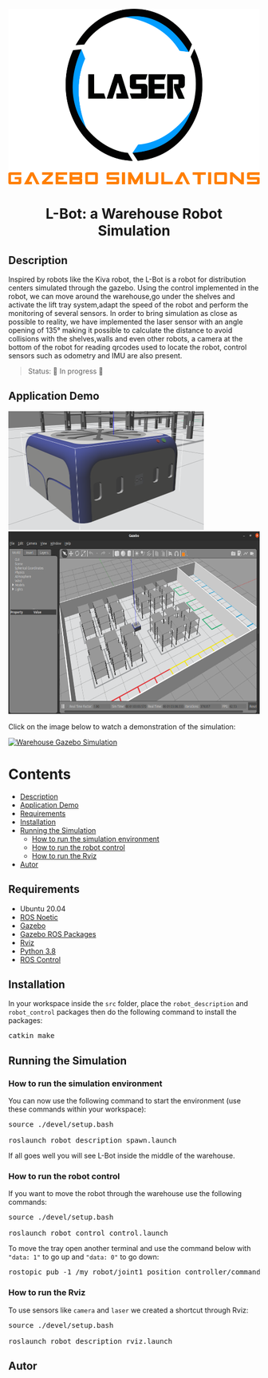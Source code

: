 
<p align="middle">
<img src="https://github.com/JorgeLZ13/Warehouse_Gazebo/blob/main/gazebo-simulations.png"  height="352" width="555"/>
</p>

<h1 align="center">L-Bot: a Warehouse Robot Simulation</h1>


## Description
Inspired by robots like the Kiva robot, the L-Bot is a robot for distribution centers simulated through the gazebo. Using the control implemented in the robot, we can move around the warehouse,go under the shelves and activate the lift tray system,adapt the speed of the robot and perform the monitoring of several sensors. In order to bring simulation as close as possible to reality, we have implemented the laser sensor with an angle opening of 135° making it possible to calculate the distance to avoid collisions with the shelves,walls and even other robots, a camera at the bottom of the robot for reading qrcodes used to locate the robot, control sensors such as odometry and IMU are also present.

>Status: 🚧 In progress 🚧


## Application Demo

<img src="https://github.com/JorgeLZ13/Warehouse_Gazebo/blob/main/laser_bot.png"  height="238" width="392"/>
<img src="https://github.com/JorgeLZ13/Warehouse_Gazebo/blob/main/warehouse_gazebo.png"  height="366" width="651"/>

Click on the image below to watch a demonstration of the simulation: <br >

[![Warehouse Gazebo Simulation](http://img.youtube.com/vi/3MY5E4lOR98/0.jpg)](http://www.youtube.com/watch?v=3MY5E4lOR98 "Warehouse Gazebo Simulation")



Contents
=================
<!--ts-->
   * [Description](#Description)
   * [Application Demo](#Application-Demo)
   * [Requirements](#Requirements)
   * [Installation](#Installation)
   * [Running the Simulation](#Running-the-Simulation)
      * [How to run the simulation environment](#How-to-run-the-simulation-environment)
      * [How to run the robot control](#How-to-run-the-robot-control)
      * [How to run the Rviz](#How-to-run-the-Rviz)
   * [Autor](#Autor)
<!--te-->

## Requirements
* Ubuntu 20.04
* <a href="http://wiki.ros.org/noetic/Installation/Ubuntu"> ROS Noetic</a>
* <a href="http://gazebosim.org/tutorials?tut=install_ubuntu"> Gazebo</a>
* <a href="http://gazebosim.org/tutorials?tut=ros_installing&cat=connect_ros"> Gazebo ROS Packages</a>
* <a href="http://wiki.ros.org/rviz/UserGuide"> Rviz</a>
* <a href="https://docs.python-guide.org/starting/install3/linux/"> Python 3.8</a>
* <a href="http://wiki.ros.org/ros_control"> ROS Control</a>

## Installation
In your workspace inside the <code>src</code> folder, place the <code>robot_description</code> and <code>robot_control</code> packages
then do the following command to install the packages:

<pre>
catkin_make
</pre>


## Running the Simulation

### How to run the simulation environment
You can now use the following command to start the environment (use these commands within your workspace):

<pre>
source ./devel/setup.bash<br />
roslaunch robot_description spawn.launch
</pre>

If all goes well you will see L-Bot inside the middle of the warehouse.

### How to run the robot control

If you want to move the robot through the warehouse use the following commands:
<pre>
source ./devel/setup.bash<br />
roslaunch robot_control control.launch
</pre>

To move the tray open another terminal and use the command below with <code>"data: 1"</code> to go up and <code>"data: 0"</code> to go down:

<pre>
rostopic pub -1 /my_robot/joint1_position_controller/command std_msgs/Float64 "data: 0"
</pre>

### How to run the Rviz
To use sensors like <code>camera</code> and <code>laser</code> we created a shortcut through Rviz:

<pre>
source ./devel/setup.bash <br />
roslaunch robot_description rviz.launch
</pre>

## Autor
